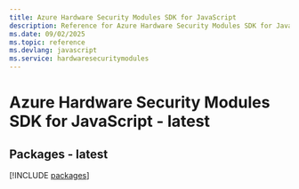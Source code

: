 ```yaml
---
title: Azure Hardware Security Modules SDK for JavaScript
description: Reference for Azure Hardware Security Modules SDK for JavaScript
ms.date: 09/02/2025
ms.topic: reference
ms.devlang: javascript
ms.service: hardwaresecuritymodules
---
```

# Azure Hardware Security Modules SDK for JavaScript - latest
## Packages - latest
[!INCLUDE [packages](hardware-security-modules-index.md)]